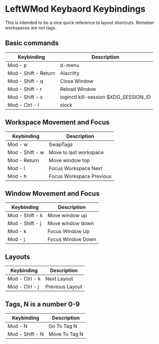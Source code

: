 # LeftWMod Keybaord Keybindings

This is intended to be a nice quick reference to layout shortcuts.  Remeber workspaces are not tags.

## Basic commands
| **Keybinding** | **Description** |
| -------- | ----------- |
| Mod - p    | d-menu      |
| Mod - Shift - Return | Alacritty |
| Mod - Shift - q | Close Window |
| Mod - Shift - r | Reload Window |
| Mod - Shift - x | loginctl kill-session $XDG_SESSION_ID |
| Mod - Ctrl - l | slock |

## Workspace Movement and Focus
| **Keybinding** | **Description** |
| -------- | ----------- |
| Mod - w | SwapTags |
| Mod - Shift - w | Move to last workspace |
| Mod - Return | Move window top |
| Mod - l | Focus Workspace Next |
| Mod - h | Focus Workspace Previous |

## Window Movement and Focus
| **Keybinding** | **Description** |
| -------- | ----------- |
| Mod - Shift - k | Move window up |
| Mod - Shift - j | Move window down |
| Mod - k | Focus Window Up |
| Mod - j | Focus Window Down |

## Layouts
| **Keybinding** | **Description** |
| -------- | ----------- |
| Mod - Ctrl - k | Next Layout |
| Mod - Ctrl - j | Previous Layout |

## Tags, N is a number 0-9 
| **Keybinding** | **Description** |
| -------- | ----------- |
| Mod - N | Go To Tag N |
| Mod - Shift - N | Move To Tag N |

